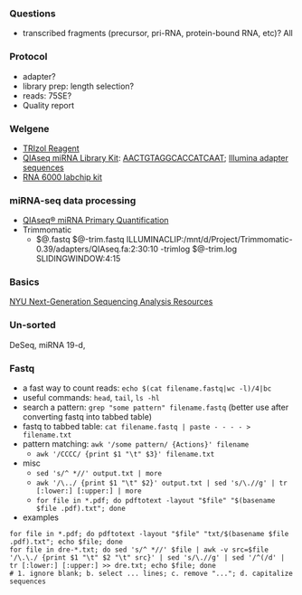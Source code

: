 ### Questions
* transcribed fragments (precursor, pri-RNA, protein-bound RNA, etc)? All 

### Protocol
* adapter?
* library prep: length selection?
* reads: 75SE?
* Quality report

### Welgene
* [TRIzol Reagent](https://www.thermofisher.com/order/catalog/product/15596026#/15596026)
* [QIAseq miRNA Library Kit](https://www.qiagen.com/tw/products/discovery-and-translational-research/next-generation-sequencing/metagenomics/qiaseq-mirna-ngs/?clear=true#productdetails): [AACTGTAGGCACCATCAAT](https://www.qiagen.com/us/resources/faq?id=f12b85b4-df4f-43b5-9e82-a4fd0ddbdcc0&lang=en); [Illumina adapter sequences](https://sapac.support.illumina.com/downloads/illumina-adapter-sequences-document-1000000002694.html)
* [RNA 6000 labchip kit](https://ipmb.sinica.edu.tw/microarray/workshop/workshop-11.pdf)

### miRNA-seq data processing
* [QIAseq® miRNA Primary Quantification](https://www.qiagen.com/us/resources/resourcedetail?id=bea2dcfa-0a5c-47c5-afd8-8b0fe90a471a&lang=en)
* Trimmomatic
  * $@.fastq $@-trim.fastq ILLUMINACLIP:/mnt/d/Project/Trimmomatic-0.39/adapters/QIAseq.fa:2:30:10 -trimlog $@-trim.log SLIDINGWINDOW:4:15

### Basics
[NYU Next-Generation Sequencing Analysis Resources](https://learn.gencore.bio.nyu.edu)

### Un-sorted
DeSeq, miRNA 19-d, 

### Fastq
* a fast way to count reads: `echo $(cat filename.fastq|wc -l)/4|bc`
* useful commands: `head`, `tail`, `ls -hl`
* search a pattern: `grep "some pattern" filename.fastq` (better use after converting fastq into tabbed table)
* fastq to tabbed table: `cat filename.fastq | paste - - - - > filename.txt`
* pattern matching: `awk '/some pattern/ {Actions}' filename`
  * `awk '/CCCC/ {print $1 "\t" $3}' filename.txt`
* misc
  * `sed 's/^ *//' output.txt | more`
  * `awk '/\../ {print $1 "\t" $2}' output.txt | sed 's/\.//g' | tr [:lower:] [:upper:] | more`
  * `for file in *.pdf; do pdftotext -layout "$file" "$(basename $file .pdf).txt"; done`
* examples
```
for file in *.pdf; do pdftotext -layout "$file" "txt/$(basename $file .pdf).txt"; echo $file; done
for file in dre-*.txt; do sed 's/^ *//' $file | awk -v src=$file '/\.\./ {print $1 "\t" $2 "\t" src}' | sed 's/\.//g' | sed '/^(/d' | tr [:lower:] [:upper:] >> dre.txt; echo $file; done
# 1. ignore blank; b. select ... lines; c. remove "..."; d. capitalize sequences
```
